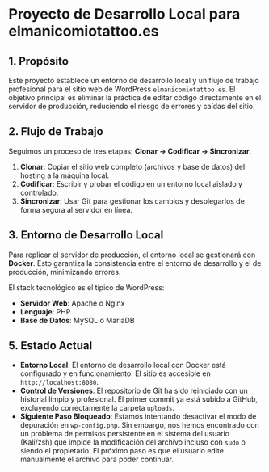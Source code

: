 # Proyecto de Desarrollo Local para elmanicomiotattoo.es

## 1. Propósito

Este proyecto establece un entorno de desarrollo local y un flujo de trabajo profesional para el sitio web de WordPress `elmanicomiotattoo.es`. El objetivo principal es eliminar la práctica de editar código directamente en el servidor de producción, reduciendo el riesgo de errores y caídas del sitio.

## 2. Flujo de Trabajo

Seguimos un proceso de tres etapas: **Clonar → Codificar → Sincronizar**.

1.  **Clonar**: Copiar el sitio web completo (archivos y base de datos) del hosting a la máquina local.
2.  **Codificar**: Escribir y probar el código en un entorno local aislado y controlado.
3.  **Sincronizar**: Usar Git para gestionar los cambios y desplegarlos de forma segura al servidor en línea.

## 3. Entorno de Desarrollo Local

Para replicar el servidor de producción, el entorno local se gestionará con **Docker**. Esto garantiza la consistencia entre el entorno de desarrollo y el de producción, minimizando errores.

El stack tecnológico es el típico de WordPress:
- **Servidor Web**: Apache o Nginx
- **Lenguaje**: PHP
- **Base de Datos**: MySQL o MariaDB

## 5. Estado Actual

- **Entorno Local**: El entorno de desarrollo local con Docker está configurado y en funcionamiento. El sitio es accesible en `http://localhost:8080`.
- **Control de Versiones**: El repositorio de Git ha sido reiniciado con un historial limpio y profesional. El primer commit ya está subido a GitHub, excluyendo correctamente la carpeta `uploads`.
- **Siguiente Paso Bloqueado**: Estamos intentando desactivar el modo de depuración en `wp-config.php`. Sin embargo, nos hemos encontrado con un problema de permisos persistente en el sistema del usuario (Kali/zsh) que impide la modificación del archivo incluso con `sudo` o siendo el propietario. El próximo paso es que el usuario edite manualmente el archivo para poder continuar.